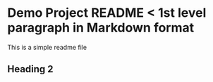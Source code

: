 # Demo Project README < 1st level paragraph in Markdown format 

This is a simple readme file

## Heading 2 